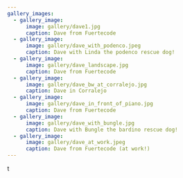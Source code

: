 ```yaml
---
gallery_images:
  - gallery_image:
      image: gallery/dave1.jpg
      caption: Dave from Fuertecode
  - gallery_image:
      image: gallery/dave_with_podenco.jpeg
      caption: Dave with Linda the podenco rescue dog!
  - gallery_image:
      image: gallery/dave_landscape.jpg
      caption: Dave from Fuertecode
  - gallery_image:
      image: gallery/dave_bw_at_corralejo.jpg
      caption: Dave in Corralejo
  - gallery_image:
      image: gallery/dave_in_front_of_piano.jpg
      caption: Dave from Fuertecode
  - gallery_image:
      image: gallery/dave_with_bungle.jpg
      caption: Dave with Bungle the bardino rescue dog!
  - gallery_image:
      image: gallery/dave_at_work.jpeg
      caption: Dave from Fuertecode (at work!)
---
```

t
